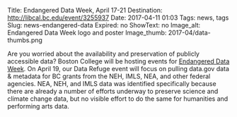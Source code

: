 Title: Endangered Data Week, April 17-21
Destination: http://libcal.bc.edu/event/3255937
Date: 2017-04-11 01:03 
Tags: news, tags 
Slug: news-endangered-data
Expired: no
ShowText: no
Image_alt: Endangered Data Week logo and poster
Image_thumb: 2017-04/data-thumbs.png

Are you worried about the availability and preservation of publicly accessible data? Boston College will be hosting  events for <a href="http://endangereddataweek.org/" target="_blank">Endangered Data Week</a>. On April 19, our Data Refuge event will focus on pulling data.gov data & metadata for BC grants from the NEH, IMLS, NEA, and other federal agencies. NEA, NEH, and IMLS data was identified specifically because there are already a number of efforts underway to preserve science and climate change data, but no visible effort to do the same for humanities and performing arts data.
